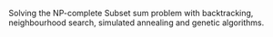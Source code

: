 Solving the NP-complete Subset sum problem with backtracking, neighbourhood search, simulated annealing and genetic algorithms.